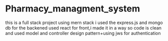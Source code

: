 # Pharmacy_managment_system
this is a full stack project using mern stack  i used the express.js and mongo db for the backened  used react for front,i made it in a way so code is clean and used model and controller design pattern+using jws for authentication
